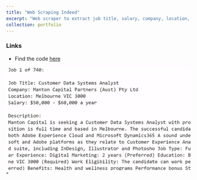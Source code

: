 ```yaml
---
title: "Web Scraping Indeed"
excerpt: "Web scraper to extract job title, salary, company, location, employment type and description from data related jobs on Indeed.<br/><img src='user_images/indeed_logo.png' width='500px'>"
collection: portfolio
---
```


### Links
* Find the code [here](https://github.com/alfredzou/Web-Scraping-Indeed)

<img src='user_images/Web Scraping Indeed.gif'>"
